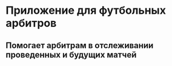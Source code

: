Приложение для футбольных арбитров
==================================
Помогает арбитрам в отслеживании проведенных и будущих матчей
-------------------